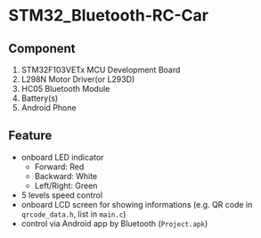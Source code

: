 # STM32_Bluetooth-RC-Car
## Component
1. STM32F103VETx MCU Development Board
2. L298N Motor Driver(or L293D)
3. HC05 Bluetooth Module
4. Battery(s)
5. Android Phone
## Feature
- onboard LED indicator
  - Forward: Red
  - Backward: White
  - Left/Right: Green
- 5 levels speed control
- onboard LCD screen for showing informations (e.g. QR code in `qrcode_data.h`, list in `main.c`)
- control via Android app by Bluetooth (`Project.apk`)

